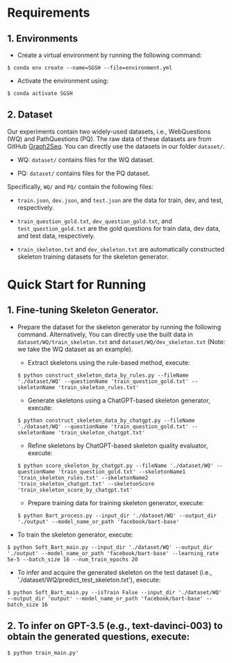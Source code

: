# Requirements
## 1. Environments
* Create a virtual environment by running the following command:
```
$ conda env create --name=SGSH --file=environment.yml
```
* Activate the environment using:
```
$ conda activate SGSH
```

## 2. Dataset
Our experiments contain two widely-used datasets, i.e., WebQuestions (WQ) and PathQuestions (PQ). The raw data of these datasets are from GitHub [Graph2Seq](https://github.com/hugochan/Graph2Seq-for-KGQG). You can directly use the datasets in our folder `dataset/`. 
* WQ: `dataset/` contains files for the WQ dataset.

* PQ: `dataset/` contains files for the PQ dataset.

Specifically, `WQ/` and `PQ/` contain the following files:
* `train.json`, `dev.json`, and `test.json` are the data for train, dev, and test, respectively.

* `train_question_gold.txt`, `dev_question_gold.txt`, and `test_question_gold.txt` are the gold questions for train data, dev data, and test data, respectively.
* `train_skeleton.txt` and `dev_skeleton.txt` are automatically constructed skeleton training datasets for the skeleton generator.

# Quick Start for Running

## 1. Fine-tuning Skeleton Generator.
   
* Prepare the dataset for the skeleton generator by running the following command. Alternatively, You can directly use the built data in `dataset/WQ/train_skeleton.txt` and `dataset/WQ/dev_skeleton.txt` (Note: we take the WQ dataset as an example).

  * Extract skeletons using the rule-based method, execute:
  ```
  $ python construct_skeleton_data_by_rules.py --fileName './dataset/WQ' --questionName 'train_question_gold.txt' --skeletonName 'train_skeleton_rules.txt'
  ```
  * Generate skeletons using a ChatGPT-based skeleton generator, execute:
  ```
  $ python construct_skeleton_data_by_chatgpt.py --fileName './dataset/WQ' --questionName 'train_question_gold.txt' --skeletonName 'train_skeleton_chatgpt.txt'
  ```
  * Refine skeletons by ChatGPT-based skeleton quality evaluator, execute:
  ```
  $ python score_skeleton_by_chatgpt.py --fileName './dataset/WQ' --questionName 'train_question_gold.txt' --skeletonName1 'train_skeleton_rules.txt' --skeletonName2 'train_skeleton_chatgpt.txt' --skeletonScore 'train_skeleton_score_by_chatgpt.txt'
  ```
  * Prepare training data for training skeleton generator, execute:
   ```
   $ python Bart_process.py --input_dir './dataset/WQ' --output_dir './output' --model_name_or_path 'facebook/bart-base'
   ```
* To train the skeleton generator, execute:
```
$ python Soft_Bart_main.py --input_dir './dataset/WQ' --output_dir './output' --model_name_or_path 'facebook/bart-base' --learning_rate 5e-5 --batch_size 16 --num_train_epochs 20
```
* To infer and acquire the generated skeleton on the test dataset (i.e., './dataset/WQ/predict_test_skeleton.txt'), execute:
```
$ python Soft_Bart_main.py --isTrain False --input_dir './dataset/WQ' --output_dir 'output' --model_name_or_path 'facebook/bart-base' --batch_size 16 
```
## 2. To infer on GPT-3.5 (e.g., text-davinci-003) to obtain the generated questions, execute:
```
$ python train_main.py'
```


